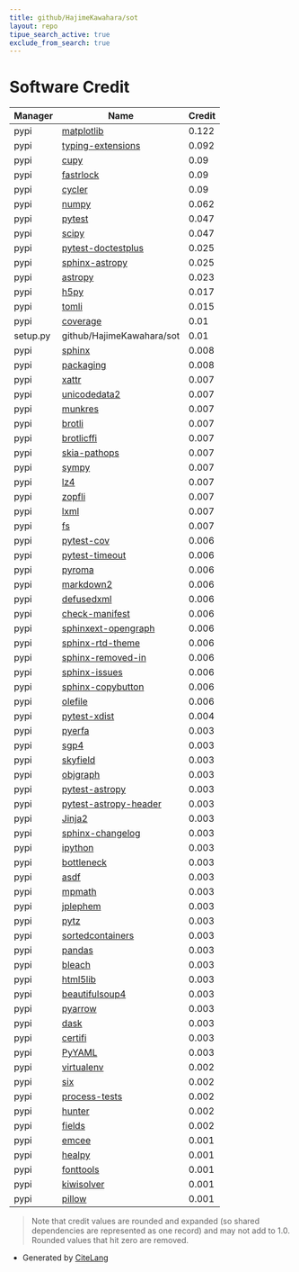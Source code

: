 ```yaml
---
title: github/HajimeKawahara/sot
layout: repo
tipue_search_active: true
exclude_from_search: true
---
```

# Software Credit

|Manager|Name|Credit|
|-------|----|------|
|pypi|[matplotlib](https://matplotlib.org)|0.122|
|pypi|[typing-extensions](https://pypi.org/project/typing-extensions)|0.092|
|pypi|[cupy](https://cupy.dev/)|0.09|
|pypi|[fastrlock](https://github.com/scoder/fastrlock)|0.09|
|pypi|[cycler](https://github.com/matplotlib/cycler)|0.09|
|pypi|[numpy](https://pypi.org/project/numpy)|0.062|
|pypi|[pytest](https://docs.pytest.org/en/latest/)|0.047|
|pypi|[scipy](https://pypi.org/project/scipy)|0.047|
|pypi|[pytest-doctestplus](https://pypi.org/project/pytest-doctestplus)|0.025|
|pypi|[sphinx-astropy](https://pypi.org/project/sphinx-astropy)|0.025|
|pypi|[astropy](http://astropy.org)|0.023|
|pypi|[h5py](https://pypi.org/project/h5py)|0.017|
|pypi|[tomli](https://pypi.org/project/tomli)|0.015|
|pypi|[coverage](https://github.com/nedbat/coveragepy)|0.01|
|setup.py|github/HajimeKawahara/sot|0.01|
|pypi|[sphinx](https://pypi.org/project/sphinx)|0.008|
|pypi|[packaging](https://pypi.org/project/packaging)|0.008|
|pypi|[xattr](https://pypi.org/project/xattr)|0.007|
|pypi|[unicodedata2](https://pypi.org/project/unicodedata2)|0.007|
|pypi|[munkres](https://pypi.org/project/munkres)|0.007|
|pypi|[brotli](https://pypi.org/project/brotli)|0.007|
|pypi|[brotlicffi](https://pypi.org/project/brotlicffi)|0.007|
|pypi|[skia-pathops](https://pypi.org/project/skia-pathops)|0.007|
|pypi|[sympy](https://pypi.org/project/sympy)|0.007|
|pypi|[lz4](https://pypi.org/project/lz4)|0.007|
|pypi|[zopfli](https://pypi.org/project/zopfli)|0.007|
|pypi|[lxml](https://pypi.org/project/lxml)|0.007|
|pypi|[fs](https://pypi.org/project/fs)|0.007|
|pypi|[pytest-cov](https://github.com/pytest-dev/pytest-cov)|0.006|
|pypi|[pytest-timeout](https://pypi.org/project/pytest-timeout)|0.006|
|pypi|[pyroma](https://pypi.org/project/pyroma)|0.006|
|pypi|[markdown2](https://pypi.org/project/markdown2)|0.006|
|pypi|[defusedxml](https://pypi.org/project/defusedxml)|0.006|
|pypi|[check-manifest](https://pypi.org/project/check-manifest)|0.006|
|pypi|[sphinxext-opengraph](https://pypi.org/project/sphinxext-opengraph)|0.006|
|pypi|[sphinx-rtd-theme](https://pypi.org/project/sphinx-rtd-theme)|0.006|
|pypi|[sphinx-removed-in](https://pypi.org/project/sphinx-removed-in)|0.006|
|pypi|[sphinx-issues](https://pypi.org/project/sphinx-issues)|0.006|
|pypi|[sphinx-copybutton](https://pypi.org/project/sphinx-copybutton)|0.006|
|pypi|[olefile](https://pypi.org/project/olefile)|0.006|
|pypi|[pytest-xdist](https://pypi.org/project/pytest-xdist)|0.004|
|pypi|[pyerfa](https://github.com/liberfa/pyerfa)|0.003|
|pypi|[sgp4](https://pypi.org/project/sgp4)|0.003|
|pypi|[skyfield](https://pypi.org/project/skyfield)|0.003|
|pypi|[objgraph](https://pypi.org/project/objgraph)|0.003|
|pypi|[pytest-astropy](https://pypi.org/project/pytest-astropy)|0.003|
|pypi|[pytest-astropy-header](https://pypi.org/project/pytest-astropy-header)|0.003|
|pypi|[Jinja2](https://pypi.org/project/Jinja2)|0.003|
|pypi|[sphinx-changelog](https://pypi.org/project/sphinx-changelog)|0.003|
|pypi|[ipython](https://pypi.org/project/ipython)|0.003|
|pypi|[bottleneck](https://pypi.org/project/bottleneck)|0.003|
|pypi|[asdf](https://pypi.org/project/asdf)|0.003|
|pypi|[mpmath](https://pypi.org/project/mpmath)|0.003|
|pypi|[jplephem](https://pypi.org/project/jplephem)|0.003|
|pypi|[pytz](https://pypi.org/project/pytz)|0.003|
|pypi|[sortedcontainers](https://pypi.org/project/sortedcontainers)|0.003|
|pypi|[pandas](https://pypi.org/project/pandas)|0.003|
|pypi|[bleach](https://pypi.org/project/bleach)|0.003|
|pypi|[html5lib](https://pypi.org/project/html5lib)|0.003|
|pypi|[beautifulsoup4](https://pypi.org/project/beautifulsoup4)|0.003|
|pypi|[pyarrow](https://pypi.org/project/pyarrow)|0.003|
|pypi|[dask](https://pypi.org/project/dask)|0.003|
|pypi|[certifi](https://pypi.org/project/certifi)|0.003|
|pypi|[PyYAML](https://pypi.org/project/PyYAML)|0.003|
|pypi|[virtualenv](https://pypi.org/project/virtualenv)|0.002|
|pypi|[six](https://pypi.org/project/six)|0.002|
|pypi|[process-tests](https://pypi.org/project/process-tests)|0.002|
|pypi|[hunter](https://pypi.org/project/hunter)|0.002|
|pypi|[fields](https://pypi.org/project/fields)|0.002|
|pypi|[emcee](https://emcee.readthedocs.io)|0.001|
|pypi|[healpy](http://github.com/healpy)|0.001|
|pypi|[fonttools](http://github.com/fonttools/fonttools)|0.001|
|pypi|[kiwisolver](https://github.com/nucleic/kiwi)|0.001|
|pypi|[pillow](https://python-pillow.org)|0.001|


> Note that credit values are rounded and expanded (so shared dependencies are represented as one record) and may not add to 1.0. Rounded values that hit zero are removed.


- Generated by [CiteLang](https://github.com/vsoch/citelang)
